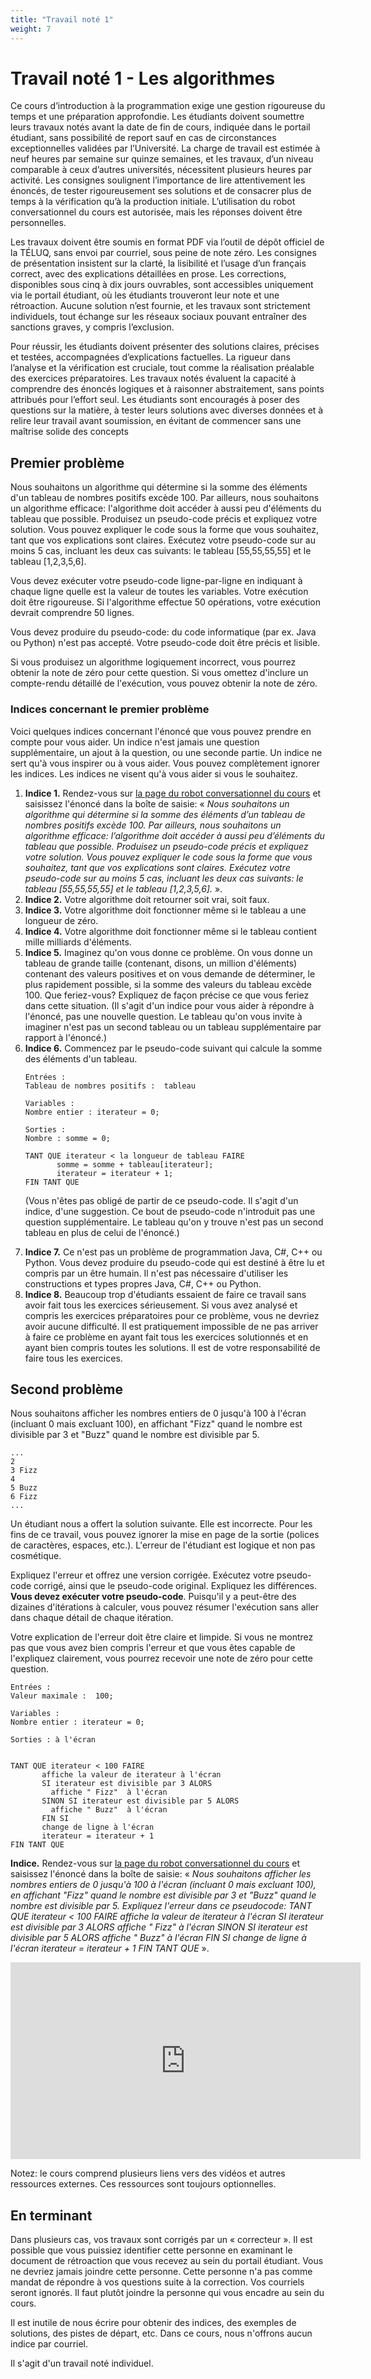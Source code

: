 ```yaml
---
title: "Travail noté 1"
weight: 7
---
```


# Travail noté 1 - Les algorithmes
Ce cours d’introduction à la programmation exige une gestion rigoureuse du temps et une préparation approfondie. Les étudiants doivent soumettre leurs travaux notés avant la date de fin de cours, indiquée dans le portail étudiant, sans possibilité de report sauf en cas de circonstances exceptionnelles validées par l’Université. La charge de travail est estimée à neuf heures par semaine sur quinze semaines, et les travaux, d’un niveau comparable à ceux d’autres universités, nécessitent plusieurs heures par activité. Les consignes soulignent l’importance de lire attentivement les énoncés, de tester rigoureusement ses solutions et de consacrer plus de temps à la vérification qu’à la production initiale. L’utilisation du robot conversationnel du cours est autorisée, mais les réponses doivent être personnelles.

Les travaux doivent être soumis en format PDF via l’outil de dépôt officiel de la TÉLUQ, sans envoi par courriel, sous peine de note zéro. Les consignes de présentation insistent sur la clarté, la lisibilité et l’usage d’un français correct, avec des explications détaillées en prose. Les corrections, disponibles sous cinq à dix jours ouvrables, sont accessibles uniquement via le portail étudiant, où les étudiants trouveront leur note et une rétroaction. Aucune solution n’est fournie, et les travaux sont strictement individuels, tout échange sur les réseaux sociaux pouvant entraîner des sanctions graves, y compris l’exclusion.

Pour réussir, les étudiants doivent présenter des solutions claires, précises et testées, accompagnées d’explications factuelles. La rigueur dans l’analyse et la vérification est cruciale, tout comme la réalisation préalable des exercices préparatoires. Les travaux notés évaluent la capacité à comprendre des énoncés logiques et à raisonner abstraitement, sans points attribués pour l’effort seul. Les étudiants sont encouragés à poser des questions sur la matière, à tester leurs solutions avec diverses données et à relire leur travail avant soumission, en évitant de commencer sans une maîtrise solide des concepts

## Premier problème

<p>
Nous souhaitons un algorithme qui détermine si la somme des éléments d'un tableau de nombres positifs excède 100. Par ailleurs, nous souhaitons un algorithme efficace: l'algorithme doit accéder à aussi peu d'éléments du tableau que possible. Produisez un pseudo-code précis et expliquez votre solution. Vous pouvez expliquer le code sous la forme que  vous  souhaitez, tant que vos explications sont claires. Exécutez votre pseudo-code sur au moins 5 cas, incluant les deux cas suivants: le tableau [55,55,55,55] et le tableau [1,2,3,5,6].</p>

<p>Vous devez exécuter votre pseudo-code ligne-par-ligne en indiquant à chaque ligne quelle est la valeur de toutes les variables. Votre exécution doit être rigoureuse. Si l'algorithme effectue 50 opérations, votre exécution devrait comprendre 50 lignes. </p>

<p>Vous devez produire du pseudo-code: du code informatique (par ex. Java ou Python) n'est pas accepté. Votre pseudo-code doit être précis et lisible.</p>

<p>Si vous produisez un algorithme logiquement incorrect, vous pourrez obtenir la note de zéro pour cette question. Si vous omettez d'inclure un compte-rendu détaillé de l'exécution, vous pouvez obtenir la note de zéro.</p>


### Indices concernant le premier problème

Voici quelques indices concernant l'énoncé que vous pouvez prendre en compte pour vous aider. Un indice n'est jamais une question supplémentaire, un ajout à la question, ou une seconde partie. Un indice ne sert qu'à vous inspirer ou à vous aider.  Vous pouvez complètement ignorer les indices. Les indices ne visent qu'à vous aider si vous le souhaitez.
<ol>
<li><strong>Indice 1.</strong> Rendez-vous sur <a href="https://rc-inf1220.teluq.ca/">la page du robot conversationnel du cours</a> et saisissez l'énoncé dans la boîte de saisie: « <em>Nous souhaitons un algorithme qui détermine si la somme des éléments d’un tableau de nombres positifs excède 100. Par ailleurs, nous souhaitons un algorithme efficace: l’algorithme doit accéder à aussi peu d’éléments du tableau que possible. Produisez un pseudo-code précis et expliquez votre solution. Vous pouvez expliquer le code sous la forme que vous souhaitez, tant que vos explications sont claires. Exécutez votre pseudo-code sur au moins 5 cas, incluant les deux cas suivants: le tableau [55,55,55,55] et le tableau [1,2,3,5,6].</em> ».</li>
<li><strong>Indice 2.</strong> Votre algorithme doit retourner soit vrai, soit faux.</li>
<li><strong>Indice 3.</strong> Votre algorithme doit fonctionner même si le tableau a une longueur de zéro.</li>
<li><strong>Indice 4.</strong> Votre algorithme doit fonctionner même si le tableau contient mille milliards d'éléments.</li>
<li><strong>Indice 5.</strong> Imaginez qu'on vous donne ce problème. On vous donne un tableau de grande taille (contenant, disons, un million d'éléments) contenant des valeurs positives et on vous demande de déterminer, le plus rapidement possible, si la somme des valeurs du tableau excède 100. Que feriez-vous? Expliquez de façon précise ce que vous feriez dans cette situation. (Il s'agit d'un indice pour vous aider à répondre à l'énoncé, pas une nouvelle question. Le tableau qu'on vous invite à imaginer n'est pas un second tableau ou un tableau supplémentaire par rapport à l'énoncé.) </li>
<li><strong>Indice 6.</strong> Commencez par le pseudo-code suivant qui calcule la somme des éléments d'un tableau. 

```text
Entrées :
Tableau de nombres positifs :  tableau

Variables :
Nombre entier : iterateur = 0;

Sorties :
Nombre : somme = 0;

TANT QUE iterateur < la longueur de tableau FAIRE
       somme = somme + tableau[iterateur];
       iterateur = iterateur + 1;
FIN TANT QUE
```

(Vous n'êtes pas obligé de partir de ce pseudo-code. Il s'agit d'un indice, d'une suggestion. Ce bout de pseudo-code n'introduit pas une question supplémentaire. Le tableau qu'on y trouve n'est pas un second tableau en plus de celui de l'énoncé.)
</li>
<li><strong>Indice 7.</strong> Ce n'est pas un problème de programmation Java, C#, C++ ou Python. Vous devez produire du pseudo-code qui est destiné à être lu et compris par un être humain. Il n'est pas nécessaire d'utiliser les constructions et types propres Java, C#, C++ ou Python. </li>
<li><strong>Indice 8.</strong> Beaucoup trop d'étudiants essaient de faire ce travail sans avoir fait tous les exercices sérieusement. Si vous avez analysé et compris les exercices préparatoires pour ce problème, vous ne devriez avoir aucune difficulté. Il est pratiquement impossible de ne pas arriver à faire ce problème en ayant fait tous les exercices solutionnés et en ayant bien compris toutes les solutions. Il est de votre responsabilité de faire tous les exercices.</li>
</ol>


## Second problème

Nous souhaitons afficher les nombres entiers de 0 jusqu'à 100 à l'écran (incluant 0 mais excluant 100), en affichant "Fizz" quand le nombre est divisible par 3 et "Buzz" quand le nombre est divisible par 5. 

```text
...
2
3 Fizz
4
5 Buzz
6 Fizz
...
```

Un étudiant nous a offert la solution suivante. Elle est incorrecte. Pour les fins de ce travail, vous pouvez ignorer  la mise en page de la sortie (polices de caractères, espaces, etc.). L'erreur de l'étudiant est logique et non pas cosmétique.

Expliquez l'erreur et offrez une version corrigée. Exécutez votre pseudo-code corrigé, ainsi que le pseudo-code original.  Expliquez les différences. <strong>Vous devez exécuter votre pseudo-code</strong>. Puisqu'il y a peut-être des dizaines d'itérations à calculer, vous pouvez résumer l'exécution sans aller dans chaque détail de chaque itération.

Votre explication de l'erreur doit être claire et limpide. Si vous ne montrez pas que vous avez bien compris l'erreur et que vous êtes capable de l'expliquez clairement, vous pourrez recevoir une note de zéro pour cette question.

```
Entrées :
Valeur maximale :  100;

Variables :
Nombre entier : iterateur = 0;

Sorties : à l'écran


TANT QUE iterateur < 100 FAIRE
       affiche la valeur de iterateur à l'écran
       SI iterateur est divisible par 3 ALORS
         affiche " Fizz"  à l'écran
       SINON SI iterateur est divisible par 5 ALORS
         affiche " Buzz"  à l'écran
       FIN SI
       change de ligne à l'écran
       iterateur = iterateur + 1
FIN TANT QUE
```


<p><strong>Indice.</strong> Rendez-vous sur <a href="https://rc-inf1220.teluq.ca/">la page du robot conversationnel du cours</a> et saisissez l'énoncé dans la boîte de saisie: « <em>Nous souhaitons afficher les nombres entiers de 0 jusqu'à 100 à l'écran (incluant 0 mais excluant 100), en affichant "Fizz" quand le nombre est divisible par 3 et "Buzz" quand le nombre est divisible par 5. Expliquez l'erreur dans ce pseudocode: TANT QUE iterateur < 100 FAIRE affiche la valeur de iterateur à l'écran SI iterateur est divisible par 3 ALORS affiche " Fizz" à l'écran SINON SI iterateur est divisible par 5 ALORS affiche " Buzz" à l'écran FIN SI change de ligne à l'écran iterateur = iterateur + 1 FIN TANT QUE</em> ».</p>

<iframe width="560" height="315" src="https://www.youtube.com/embed/4jReEOCImds" frameborder="0" allow="accelerometer; autoplay; clipboard-write; encrypted-media; gyroscope; picture-in-picture" allowfullscreen></iframe>

<p>Notez: le cours comprend plusieurs liens vers des vidéos et autres ressources externes. Ces ressources sont toujours optionnelles.</p>



## En terminant


<p>Dans plusieurs cas, vos travaux sont corrigés par un « correcteur ». Il est possible que vous puissiez identifier cette personne en examinant le document de rétroaction que vous recevez au sein du portail étudiant. Vous ne devriez jamais joindre cette personne. Cette personne n'a pas comme mandat de répondre à vos questions suite à la correction. Vos courriels seront ignorés. Il faut plutôt joindre la personne qui vous encadre au sein du cours.</p>

<p>Il est inutile de nous écrire pour obtenir des indices, des exemples de solutions, des pistes de départ, etc. Dans ce cours, nous n'offrons aucun indice par courriel.</p>

<p>Il s'agit d'un travail noté individuel.</p>
</div>